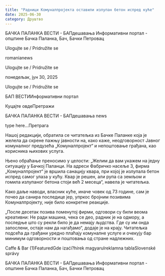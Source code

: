 ```yaml
---
title: "Радници Комуналпројекта оставили излупан бетон испред куће"
date: 2025-06-30
category: Друштво
---
```


БАЧКА ПАЛАНКА ВЕСТИ - БАПдешавања Информативни портал - општине Бачка Паланка, Бач, Бачки Петровац

Ulogujte se / Pridružite se

romanianews

Ulogujte se / Pridružite se

понедељак, јун 30, 2025

Ulogujte se / Pridružite se

БАП ВЕСТИИнформативни портал

Куцајте овдеПретражи

БАЧКА ПАЛАНКА ВЕСТИ - БАПдешавања news

type here...Претрага

Нашој редакцији, обратила се читатељка из Бачке Паланке која је желела да скрене пажњу јавности на, како каже, неодговорност Јавног комуналног предузећа „Комуналпројект“ и непоштовање грађана, као корисника њихових услуга.

Њено обраћање преносимо у целости:
„Желим да вам укажем на једну ситуацију у Бачкој Паланци. На адреси Фабричко насеље 3, фирма „Комуналпројект“ је вршила санацију квара, при којој је излупала бетон испред самог улаза у кућу. Квар је решен, али рупа са земљом и гомила излупаног бетона стоји већ 2 месеца“, навела је читатељка.


Како даље наводи, власник куће, иначе човек од 73 године, сам је почео да санира последице јер, упркос бројним позивима Комуналпројекту, није било конкретне реакције.


„После десетак позива поменутој фирми, одговори су били веома креативни: Не ради машина, чека се део, радник је на одмору, а последње што су рекли било је да немају људства. Где су им онда запослени, остаје нам да нагађамо“, додаје је на крају.
Читатељка подсећа да грађани уредно плаћају комуналне услуге и очекују бар минимум одговорности и поштовања од стране надлежних.

Caffe & Bar (1)FeaturedGde izaći?hírek magyarulreklamna tablaSlovenské správy

БАЧКА ПАЛАНКА ВЕСТИ - БАПдешавања Информативни портал - општине Бачка Паланка, Бач, Бачки Петровац
